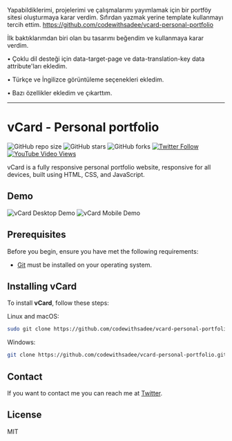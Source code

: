 Yapabildiklerimi, projelerimi ve çalışmalarımı yayımlamak için bir portföy sitesi oluşturmaya karar verdim. Sıfırdan yazmak yerine template kullanmayı tercih ettim.
https://github.com/codewithsadee/vcard-personal-portfolio

İlk baktıklarımdan biri olan bu tasarımı beğendim ve kullanmaya karar verdim.

• Çoklu dil desteği için data-target-page ve data-translation-key data attribute'ları ekledim.

• Türkçe ve İngilizce görüntüleme seçenekleri ekledim.

• Bazı özellikler ekledim ve çıkarttım.


------------------------------------------------------------------------------------------------------------------------------------------------------------------------

# vCard - Personal portfolio

![GitHub repo size](https://img.shields.io/github/repo-size/codewithsadee/vcard-personal-portfolio)
![GitHub stars](https://img.shields.io/github/stars/codewithsadee/vcard-personal-portfolio?style=social)
![GitHub forks](https://img.shields.io/github/forks/codewithsadee/vcard-personal-portfolio?style=social)
[![Twitter Follow](https://img.shields.io/twitter/follow/codewithsadee_?style=social)](https://twitter.com/intent/follow?screen_name=codewithsadee_)
[![YouTube Video Views](https://img.shields.io/youtube/views/SoxmIlgf2zM?style=social)](https://youtu.be/SoxmIlgf2zM)

vCard is a fully responsive personal portfolio website, responsive for all devices, built using HTML, CSS, and JavaScript.

## Demo

![vCard Desktop Demo](./website-demo-image/desktop.png "Desktop Demo")
![vCard Mobile Demo](./website-demo-image/mobile.png "Mobile Demo")

## Prerequisites

Before you begin, ensure you have met the following requirements:

* [Git](https://git-scm.com/downloads "Download Git") must be installed on your operating system.

## Installing vCard

To install **vCard**, follow these steps:

Linux and macOS:

```bash
sudo git clone https://github.com/codewithsadee/vcard-personal-portfolio.git
```

Windows:

```bash
git clone https://github.com/codewithsadee/vcard-personal-portfolio.git
```

## Contact

If you want to contact me you can reach me at [Twitter](https://www.x.com/codewithsadee_).

## License

MIT
